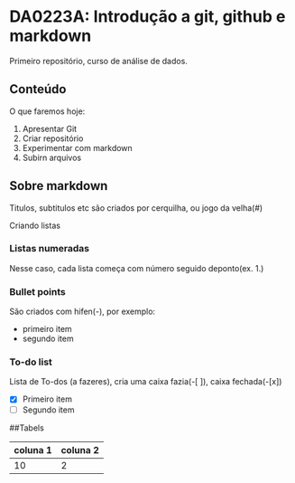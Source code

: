 # DA0223A:  Introdução a git, github e markdown
Primeiro repositório, curso de análise de dados.

## Conteúdo
O que faremos hoje:
1. Apresentar Git
2. Criar repositório
3. Experimentar com markdown
4. Subirn arquivos

## Sobre markdown
Titulos, subtitulos etc são criados por cerquilha, ou jogo da velha(#)

Criando listas
### Listas numeradas
Nesse caso, cada lista começa com número seguido deponto(ex. 1.)

### Bullet points
São criados com hifen(-), por exemplo:
- primeiro item
- segundo item

### To-do list
Lista de To-dos (a fazeres), cria uma caixa fazia(-[ ]), caixa fechada(-[x])
- [x] Primeiro item
- [ ] Segundo item

##Tabels

|coluna 1|coluna 2|
|------|------|
|10|2|

